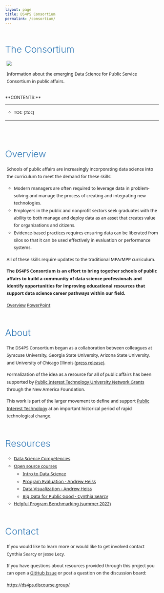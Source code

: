 ```yaml
---
layout: page
title: DS4PS Consortium
permalink: /consortium/
---
```




## The Consortium


![](https://raw.githubusercontent.com/DS4PS/ds4ps.github.io/master/assets/img/public-sector-blue2.jpg)

Information about the emerging Data Science for Public Service Consortium in public affairs. 


<br>
**CONTENTS:**

-----------------------

* TOC
{:toc}

-----------------------

<br>

 
 
## Overview 
 
Schools of public affairs are increasingly incorporating data science into the curriculum to meet the demand for these skills: 

* Modern managers are often required to leverage data in problem-solving and manage the process of creating and integrating new technologies.
* Employers in the public and nonprofit sectors seek graduates with the ability to both manage and deploy data as an asset that creates value for organizations and citizens. 
* Evidence-based practices requires ensuring data can be liberated from silos so that it can be used effectively in evaluation or performance systems. 

All of these skills require updates to the traditional MPA/MPP curriculum. 

**The DS4PS Consortium is an effort to bring together schools of public affairs to build a community of data science professionals and identify opportunities for improving educational resources that support data science career pathways within our field.** 

 [Overview](assets/ds4ps-overview.pdf) [PowerPoint](assets/ds4ps-overview-ppt.pdf)
 
## About

The DS4PS Consortium began as a collaboration between colleagues at Syracuse University, Georgia State University, Arizona State University, and University of Chicago Illinois ([press release](https://news.gsu.edu/2019/09/11/andrew-young-school-data-science-public-service-workshop/)).
 
Formalization of the idea as a resource for all of public affairs has been supported by [Public Interest Technology University Network Grants](https://news.gsu.edu/2021/11/05/andrew-young-school-public-interest-technology-new-america-data-science-public-service/) through the New America Foundation. 

This work is part of the larger movement to define and support [Public Interest Technology](https://www.newamerica.org/pit/blog/what-public-interest-technology-revisiting-term-defines-our-work/) at an important historical period of rapid technological change. 
 
 
## Resources

* [Data Science Competencies](assets/data-science-competencies.pdf)  
* [Open source courses](https://github.com/DS4PS)
  - [Intro to Data Science](https://github.com/DS4PS/intro-data-science-TEMPLATE)  
  - [Program Evaluation - Andrew Heiss](https://evalf22.classes.andrewheiss.com/)  
  - [Data Visualization - Andrew Heiss](https://datavizs22.classes.andrewheiss.com/)
  - [Big Data for Public Good - Cynthia Searcy](https://aysps.github.io/bigdata4publicgood/)
* [Helpful Program Benchmarking (summer 2022)](assets/naspaa-course-map.pdf) 
 
## Contact

If you would like to learn more or would like to get involved contact Cynthia Searcy or Jesse Lecy. 

If you have questions about resources provided through this project you can open a [GitHub Issue](https://github.com/DS4PS/ds4ps.github.io/issues) or post a question on the discussion board: 

https://ds4ps.discourse.group/


 
 
 
 

 
 
 
 
 
 
 
 








<style>
p, li {
     font-family:system-ui,-apple-system,"Segoe UI",Roboto,Helvetica,Arial,sans-serif;
     font-size:calc(0.85em + 0.25vw);
     font-weight:300;
     line-height:1.7;
     -webkit-font-smoothing:antialiased;
     -moz-osx-font-smoothing:grayscale;
     margin-left:1%;
     margin-right:0%;
    }  
h2{
  font-size:calc(2em + 0.25vw) !important;
  color: #337ab7;
  font-weight:300;
  margin-top:60px !important;
  margin-bottom:20px; 
  } 

h3{
  font-size:calc(1.4em + 0.25vw);
  font-weight:300;
  margin-top:20px !important;
  margin-bottom:10px;} 

ul {
  list-style-type: circle;
}  

#markdown-toc a {
  color: black;
  font-size:calc(0.65em + 0.25vw);
  line-height:1.0;
}  

#markdown-toc a:hover {
    color: black;
    text-decoration: none;
    font-weight: bold;
}
</style>  
  
